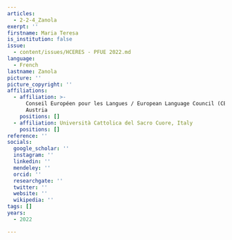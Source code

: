```yaml
---
articles:
  - 2-2-4_Zanola
exerpt: ''
firstname: Maria Teresa
is_institution: false
issue:
  - content/issues/HCERES - PFUE 2022.md
language:
  - French
lastname: Zanola
picture: ''
picture_copyright: ''
affiliations:
  - affiliation: >-
      Conseil Européen pour les Langues / European Language Council (CEL/ELC),
      Austria
    positions: []
  - affiliation: Università Cattolica del Sacro Cuore, Italy
    positions: []
reference: ''
socials:
  google_scholar: ''
  instagram: ''
  linkedin: ''
  mendeley: ''
  orcid: ''
  researchgate: ''
  twitter: ''
  website: ''
  wikipedia: ''
tags: []
years:
  - 2022

---
```

